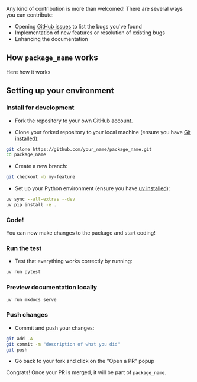 Any kind of contribution is more than welcomed! There are several ways you can contribute:

- Opening [GitHub issues](https://github.com/your_name/package_name/issues) to list the bugs you've found
- Implementation of new features or resolution of existing bugs
- Enhancing the documentation

## How `package_name` works

Here how it works

## Setting up your environment

### Install for development

- Fork the repository to your own GitHub account.

- Clone your forked repository to your local machine (ensure you have [Git installed](https://git-scm.com/book/en/v2/Getting-Started-Installing-Git)):

```bash
git clone https://github.com/your_name/package_name.git
cd package_name
```

- Create a new branch:

```bash
git checkout -b my-feature
```

- Set up your Python environment (ensure you have [uv installed](https://docs.astral.sh/uv/getting-started/installation/)):

```bash
uv sync --all-extras --dev
uv pip install -e .
```

### Code!

You can now make changes to the package and start coding!

### Run the test

- Test that everything works correctly by running:

```bash
uv run pytest
```

### Preview documentation locally

```bash
uv run mkdocs serve
```

### Push changes

- Commit and push your changes:

```bash
git add -A
git commit -m "description of what you did"
git push
```

- Go back to your fork and click on the "Open a PR" popup

Congrats! Once your PR is merged, it will be part of `package_name`.

<br>
